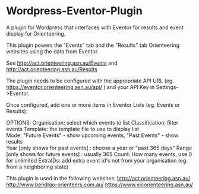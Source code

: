 # Wordpress-Eventor-Plugin
A plugin for Wordpress that interfaces with Eventor for results and event display for Orienteering.

This plugin powers the "Events" tab and the "Results" tab Orienteering websites using the data from Eventor.

See http://act.orienteering.asn.au/Events and http://act.orienteering.asn.au/Results

The plugin needs to be configured with the appropriate API URL (eg. https://eventor.orienteering.asn.au/api/ ) and your API Key in Settings->Eventor.

Once configured, add one or more items in Eventor Lists (eg. Events or Results).

OPTIONS:
  Organisation:	select which events to list
  Classification:	 filter events
  Template: the template file to use to display list	
  Mode: "Future Events" - show upcoming events, "Past Events" - show results	
  Year [only shows for past events] : choose a year or "past 365 days"
  Range [only shows for future events] : usually 365
  Count:	How many events, use 0 for unlimited
  ExtraIDs: add extra event id's not from your organisation (eg. from a neighboring state)
  
  
This plugin is used in the following websites:
http://act.orienteering.asn.au/
http://www.bendigo-orienteers.com.au/
https://www.vicorienteering.asn.au/
